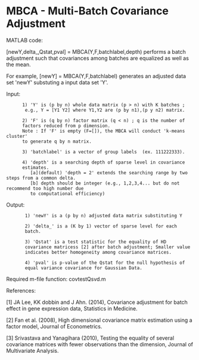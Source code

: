 # MBCA - Multi-Batch Covariance Adjustment
MATLAB code:

   [newY,delta_,Qstat,pval] = MBCA(Y,F,batchlabel,depth) performs a batch
   adjustment such that covariances among batches are equalized as well as the mean.

   For example, [newY] = MBCA(Y,F,batchlabel) generates an adjusted data
   set 'newY' substuting a input data set 'Y'.

   Input: 

          1) 'Y' is (p by n) whole data matrix (p > n) with K batches ; 
           e.g., Y = [Y1 Y2] where Y1,Y2 are (p by n1),(p y n2) matrix.
          
          2) 'F' is (q by n) factor matrix (q < n) ; q is the number of
          factors reduced from p dimension.
          Note : If 'F' is empty (F=[]), the MBCA will conduct 'k-means cluster'
          to generate q by n matrix. 
             
          3) 'batchlabel' is a vector of group labels  (ex. 111222333).

          4) 'depth' is a searching depth of sparse level in covariance
          estimates.
             [a](default) 'depth = 2' extends the searching range by two steps from a common delta.
             [b] depth should be integer (e.g., 1,2,3,4... but do not recommend too high number due
             to computational efficiency)
         
   Output: 

           1) 'newY' is a (p by n) adjusted data matrix substituting Y
           
           2) 'delta_' is a (K by 1) vector of sparse level for each
           batch.

           3) 'Qstat' is a test statistic for the equality of HD
           covariance matricess [2] after batch adjustment; Smaller value
           indicates better homogeneity among covariance matrices.                

           4) 'pval' is p-value of the Qstat for the null hypothesis of
           equal variance covariance for Gaussian Data.
        
   Required m-file function: covtestQsvd.m

   References:

   [1] JA Lee, KK dobbin and J Ahn. (2014), Covariance adjustment for batch effect in gene expression data, Statistics in Medicine.   
   
   [2] Fan et al. (2008), High dimensional covariance matrix estimation using a factor model, Journal of Econometrics.
   
   [3] Srivastava and Yanagihara (2010), Testing the equality of several covariance matrices with fewer observations than the dimension, Journal
   of Multivariate Analysis.
